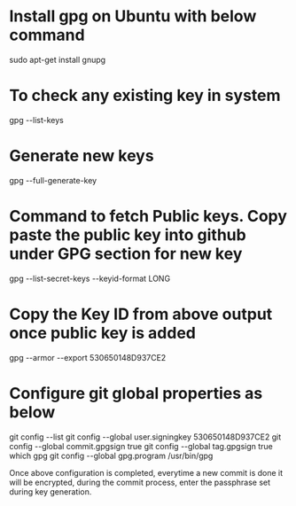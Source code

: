 # Install gpg on Ubuntu with below command
sudo apt-get install gnupg

# To check any existing key in system
gpg --list-keys

# Generate new keys
gpg --full-generate-key

# Command to fetch Public keys. Copy paste the public key into github under GPG section for new key
gpg --list-secret-keys --keyid-format LONG

# Copy the Key ID from above output once public key is added
gpg --armor --export 530650148D937CE2

# Configure git global properties as below
git config --list
git config --global user.signingkey 530650148D937CE2 
git config --global commit.gpgsign true
git config --global tag.gpgsign true
which gpg
git config --global gpg.program /usr/bin/gpg


Once above configuration is completed, everytime a new commit is done it will be encrypted,
during the commit process, enter the passphrase set during key generation.
